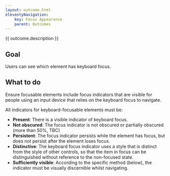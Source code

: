 ```yaml
---
layout: outcome.html
eleventyNavigation:
    key: Focus Appearance
    parent: Outcomes
---
```


<div class="normative">
  <p>{{ outcome.description }}</p>
</div>

## Goal

Users can see which element has keyboard focus.

## What to do

Ensure focusable elements include focus indicators that are visible for people using an input device that relies on the keyboard focus to navigate.

All indicators for keyboard-focusable elements must be:

* **Present**: There is a visible indicator of keyboard focus.
* **Not obscured**: The focus indicator is not obscured or partially obscured (more than 50%, TBC) 
* **Persistent**: The focus indicator persists while the element has focus, but does not persist after the element loses focus.
* **Distinctive**: The keyboard focus indicator uses a style that is distinct from the style of other controls, so that the item in focus can be distinguished without reference to the non-focused state. 
* **Sufficiently visible**: According to the specific method (below), the indicator must be visually discernible whilst navigating.
